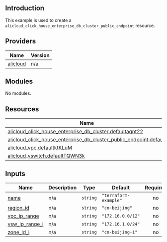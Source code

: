 ## Introduction

This example is used to create a `alicloud_click_house_enterprise_db_cluster_public_endpoint` resource.

<!-- BEGIN_TF_DOCS -->
## Providers

| Name | Version |
|------|---------|
| <a name="provider_alicloud"></a> [alicloud](#provider\_alicloud) | n/a |

## Modules

No modules.

## Resources

| Name | Type |
|------|------|
| [alicloud_click_house_enterprise_db_cluster.defaultaqnt22](https://registry.terraform.io/providers/aliyun/alicloud/latest/docs/resources/click_house_enterprise_db_cluster) | resource |
| [alicloud_click_house_enterprise_db_cluster_public_endpoint.default](https://registry.terraform.io/providers/aliyun/alicloud/latest/docs/resources/click_house_enterprise_db_cluster_public_endpoint) | resource |
| [alicloud_vpc.defaultktKLuM](https://registry.terraform.io/providers/aliyun/alicloud/latest/docs/resources/vpc) | resource |
| [alicloud_vswitch.defaultTQWN3k](https://registry.terraform.io/providers/aliyun/alicloud/latest/docs/resources/vswitch) | resource |

## Inputs

| Name | Description | Type | Default | Required |
|------|-------------|------|---------|:--------:|
| <a name="input_name"></a> [name](#input\_name) | n/a | `string` | `"terraform-example"` | no |
| <a name="input_region_id"></a> [region\_id](#input\_region\_id) | n/a | `string` | `"cn-beijing"` | no |
| <a name="input_vpc_ip_range"></a> [vpc\_ip\_range](#input\_vpc\_ip\_range) | n/a | `string` | `"172.16.0.0/12"` | no |
| <a name="input_vsw_ip_range_i"></a> [vsw\_ip\_range\_i](#input\_vsw\_ip\_range\_i) | n/a | `string` | `"172.16.1.0/24"` | no |
| <a name="input_zone_id_i"></a> [zone\_id\_i](#input\_zone\_id\_i) | n/a | `string` | `"cn-beijing-i"` | no |
<!-- END_TF_DOCS -->
